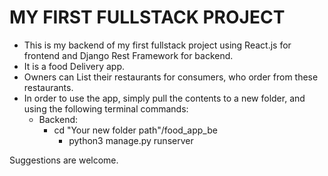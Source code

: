 # MY FIRST FULLSTACK PROJECT
* This is my backend of my first fullstack project using React.js for frontend and Django Rest Framework for backend.
* It is a food Delivery app.
* Owners can List their restaurants for consumers, who order from these restaurants.
* In order to use the app, simply pull the contents to a new folder, and using the following terminal commands:
  - Backend:
    - cd "Your new folder path"/food_app_be
      - python3 manage.py runserver
      
Suggestions are welcome.
